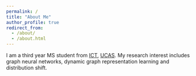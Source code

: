 ```yaml
---
permalink: /
title: "About Me"
author_profile: true
redirect_from: 
  - /about/
  - /about.html
---
```


I am a third year MS student from [ICT](http://www.ict.ac.cn/), [UCAS](https://www.ucas.ac.cn/). My research interest includes graph neural networks, dynamic graph representation learning and distribution shift.
